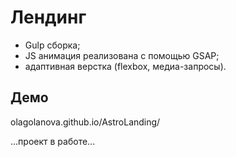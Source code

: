 # Лендинг 
- Gulp сборка;
- JS анимация реализована с помощью GSAP;
- адаптивная верстка (flexbox, медиа-запросы).

## Демо
olagolanova.github.io/AstroLanding/

...проект в работе...


